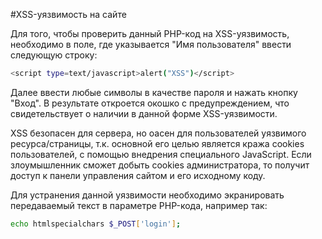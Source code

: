 #XSS-уязвимость на сайте

Для того, чтобы проверить данный PHP-код на XSS-уязвимость, необходимо в поле, где указывается "Имя пользователя" ввести следующую строку:
```bash
<script type=text/javascript>alert("XSS")</script>
```
Далее ввести любые символы в качестве пароля и нажать кнопку "Вход".
В результате откроется окошко с предупреждением, что свидетельствует о наличии в данной форме XSS-уязвимости.

XSS безопасен для сервера, но оасен для пользователей уязвимого ресурса/страницы, т.к. основной его целью является кража cookies пользователей, с помощью внедрения специального JavaScript. Если злоумышленник сможет добыть cookies администратора, то получит доступ к панели управления сайтом и его исходному коду.

Для устранения данной уязвимости необходимо экранировать передаваемый текст в параметре PHP-кода, например так:
```bash
echo htmlspecialchars $_POST['login'];
```
